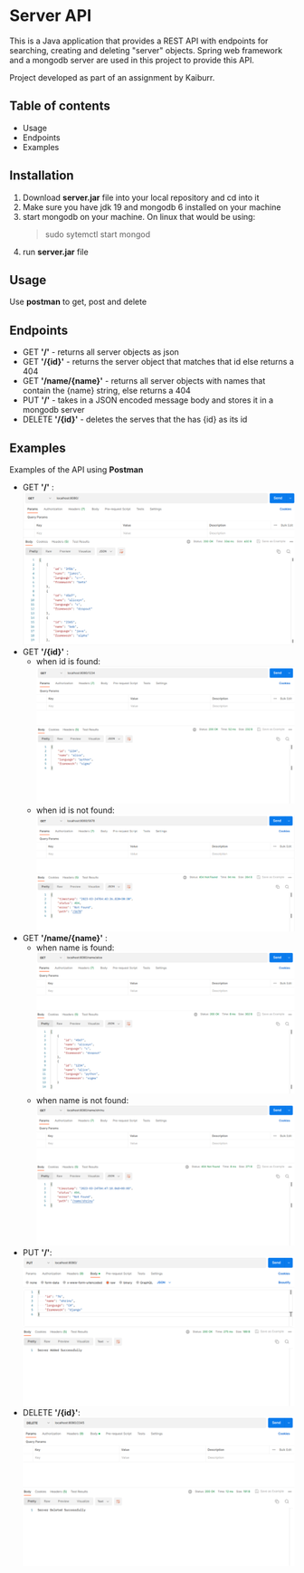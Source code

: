 
# Server API

This is a Java application that provides a REST API with endpoints for searching, creating and deleting "server" objects. Spring web framework and a mongodb server are used in this project to provide this API.

Project developed as part of an assignment by Kaiburr.

## Table of contents
- Usage
- Endpoints
- Examples

## Installation
1. Download **server.jar** file into your local repository and cd into it
2. Make sure you have jdk 19 and mongodb 6 installed on your machine
3. start mongodb on your machine. On linux that would be using:
    > sudo sytemctl start mongod
4. run **server.jar** file

## Usage
 Use **postman** to get, post and delete

## Endpoints
- GET **'/'** - returns all server objects as json
- GET **'/{id}'** - returns the server object that matches that id else returns a 404
- GET **'/name/{name}'** - returns all server objects with names that contain the {name} string, else returns a 404
- PUT **'/'** - takes in a JSON encoded message body and stores it in a mongodb server
- DELETE **'/{id}'** - deletes the serves that the has {id} as its id

## Examples
Examples of the API using **Postman**
- GET **'/'** :
  ![img_1.png](img_1.png)
- GET **'/{id}'** :
  - when id is found:
      ![img_2.png](img_2.png)
  - when id is not found:
      ![img_3.png](img_3.png)
- GET **'/name/{name}'** :
  - when name is found:
      ![img_4.png](img_4.png)
  - when name is not found:
      ![img_5.png](img_5.png)
- PUT **'/'**: 
   ![img_6.png](img_6.png)
- DELETE **'/{id}'**:
   ![img_7.png](img_7.png)